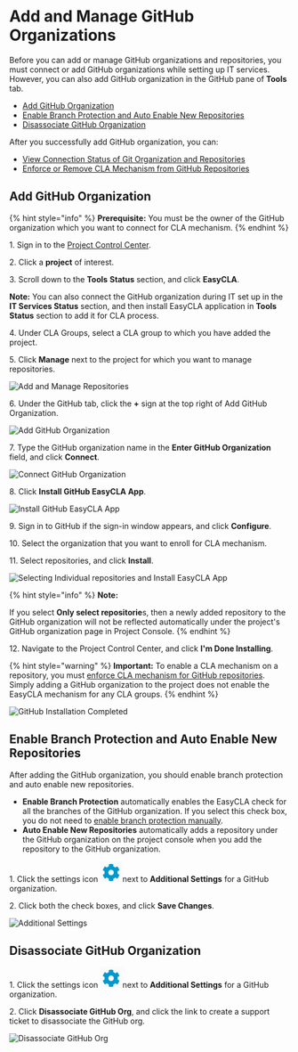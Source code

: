 # Add and Manage GitHub Organizations

Before you can add or manage GitHub organizations and repositories, you must connect or add GitHub organizations while setting up IT services. However, you can also add GitHub organization in the GitHub pane of **Tools** tab.

* ​[Add GitHub Organization](add-and-manage-github-organizations.md#add-github-organization)​
* ​[Enable Branch Protection and Auto Enable New Repositories](add-and-manage-github-organizations.md#enable-branch-protection-and-auto-enable-new-repositories)​
* ​[Disassociate GitHub Organization​](add-and-manage-github-organizations.md#disassociate-github-organization)

After you successfully add GitHub organization, you can:

* ​[View Connection Status of Git Organization and Repositories](view-connection-status-of-git-organizations-and-repositories.md)​
* ​[Enforce or Remove CLA Mechanism from GitHub Repositories](enforce-or-remove-cla-mechanism.md#enforce-or-remove-cla-mechanism-from-github-repositories)​

## Add GitHub Organization <a href="#add-github-organization" id="add-github-organization"></a>

{% hint style="info" %}
**Prerequisite:** You must be the owner of the GitHub organization which you want to connect for CLA mechanism.
{% endhint %}

1\. Sign in to the [Project Control Center](https://projectadmin.lfx.linuxfoundation.org).

2\. Click a **project** of interest.

3\. Scroll down to the **Tools** **Status** section, and click **EasyCLA**.

**Note:** You can also connect the GitHub organization during IT set up in the **IT Services Status** section, and then install EasyCLA application in **Tools Status** section to add it for CLA process.

4\. Under CLA Groups, select a CLA group to which you have added the project.

5\. Click **Manage** next to the project for which you want to manage repositories.

![Add and Manage Repositories](<../../../.gitbook/assets/add and manage repositories.png>)

6\. Under the GitHub tab, click the **+** sign at the top right of Add GitHub Organization.

![Add GitHub Organization](<../../../.gitbook/assets/add github organization.png>)

7\. Type the GitHub organization name in the **Enter GitHub Organization** field, and click **Connect**.

![Connect GitHub Organization](<../../../.gitbook/assets/connect github organization.png>)

8\. Click **Install GitHub EasyCLA App**.

![Install GitHub EasyCLA App](<../../../.gitbook/assets/install github easycla app.png>)

9\. Sign in to GitHub if the sign-in window appears, and click **Configure**.

10\. Select the organization that you want to enroll for CLA mechanism.

​11. Select repositories, and click **Install**.

![Selecting Individual repositories and Install EasyCLA App](<../../../.gitbook/assets/selecting individual repositories.png>)

{% hint style="info" %}
**Note:**

If you select **Only select repositorie**s, then a newly added repository to the GitHub organization will not be reflected automatically under the project's GitHub organization page in Project Console.​​
{% endhint %}

12\. Navigate to the Project Control Center, and click **I'm Done Installing**.

{% hint style="warning" %}
**Important:** To enable a CLA mechanism on a repository, you must [enforce CLA mechanism for GitHub repositories](enforce-or-remove-cla-mechanism.md#enforce-or-remove-cla-mechanism-from-github-repositories). Simply adding a GitHub organization to the project does not enable the EasyCLA mechanism for any CLA groups.
{% endhint %}

![GitHub Installation Completed](<../../../.gitbook/assets/installation completed.png>)

## Enable Branch Protection and Auto Enable New Repositories <a href="#enable-branch-protection-and-auto-enable-new-repositories" id="enable-branch-protection-and-auto-enable-new-repositories"></a>

After adding the GitHub organization, you should enable branch protection and auto enable new repositories.

* **Enable Branch Protection** automatically enables the EasyCLA check for all the branches of the GitHub organization. If you select this check box, you do not need to [enable branch protection manually](../getting-started/easycla-troubleshooting/easycla-disabled.md#enable-branch-protection).
* **Auto Enable New Repositories** automatically adds a repository under the GitHub organization on the project console when you add the repository to the GitHub organization.

1\. Click the settings icon <img src="../../../.gitbook/assets/settings.png" alt="" data-size="line">next to **Additional Settings** for a GitHub organization.

2\. Click both the check boxes, and click **Save Changes**.

![Additional Settings](<../../../.gitbook/assets/additional setttings.png>)

## Disassociate GitHub Organization <a href="#disassociate-github-organization" id="disassociate-github-organization"></a>

1\. Click the settings icon <img src="../../../.gitbook/assets/settings.png" alt="" data-size="line">next to **Additional Settings** for a GitHub organization.

2\. Click **Disassociate GitHub Org**, and click the link to create a support ticket to disassociate the GitHub org.

![Disassociate GitHub Org](<../../../.gitbook/assets/disassociate github org.png>)
